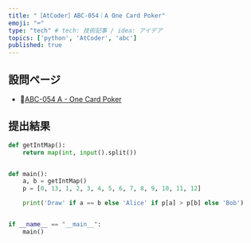```yaml
---
title: "［AtCoder］ABC-054｜A One Card Poker"
emoji: "⌨️"
type: "tech" # tech: 技術記事 / idea: アイデア
topics: ['python', 'AtCoder', 'abc']
published: true
---
```


## 設問ページ

- 🔗[ABC-054 A - One Card Poker](https://atcoder.jp/contests/abc054/tasks/abc054_a)

## 提出結果

```python
def getIntMap():
    return map(int, input().split())


def main():
    a, b = getIntMap()
    p = [0, 13, 1, 2, 3, 4, 5, 6, 7, 8, 9, 10, 11, 12]

    print('Draw' if a == b else 'Alice' if p[a] > p[b] else 'Bob')


if __name__ == "__main__":
    main()

```
